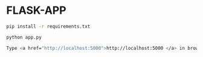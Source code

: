 # FLASK-APP

```sh
pip install -r requirements.txt
```

```sh
python app.py
```

```sh
Type <a href="http://localhost:5000">http://localhost:5000 </a> in browser. 
```
